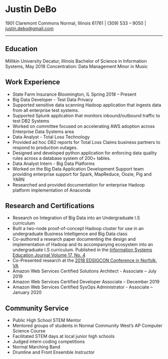 # Justin DeBo
1901 Claremont Commons Normal, Illinois 61761 | (309) 533 – 9050 | justin.debo@gmail.com
_________________________________

## Education
Millikin University Decatur, Illinois
Bachelor of Science in Information Systems, May 2018
Concentration: Data Management
Minor in Music

## Work Experience
- State Farm Insurance Bloomington, IL Spring 2018 – Present
- Big Data Developer - Test Data Privacy
 - Supported sensitive data scanning Hadoop application that ingests data from all enterprise test systems.
 - Supported Splunk application that monitors inbound/outbound traffic to test DB2 Systems
 - Worked on committee focused on accelerating AWS adoption across Enterprise Data Systems area
  - Data Analyst - Total Loss Technology
  - Provided ad hoc DB2 reports for Total Loss Claims business partners to respond to production outages.
  - Designed and developed python application for enforcing data quality rules across a database system of 200+ tables.
- Data Analyst Intern - Big Data Platforms
 - Worked on the Big Data Application Development Support team providing enterprise support for Spark, MapReduce, Oozie, Pig and YARN
 - Researched and provided documentation for enterprise Hadoop platform implementation of Anaconda

## Research and Certifications
- Research on Integration of Big Data into an Undergraduate I.S curriculum
 - Built a two-node proof-of-concept Hadoop cluster for use in an undergraduate Business Intelligence and Big Data class
 - Co-authored a research paper documenting the design and implementation of Hadoop and its
 accompanying ecosystem into an undergraduate I.S curriculum. Published in the [Information Systems
 Education Journal Volume 17, No. 4](http://isedj.org/2019-17/n4/ISEDJv17n4p42.pdf)
 - Co-Presented research at the [2018 EDSIGCON Conference in Norfolk, VA](http://proc.iscap.info/2018/)
 - Amazon Web Services Certified Solutions Architect - Associate – July 2019
 - Amazon Web Services Certified Developer Associate – December 2019
 - Amazon Web Services Certified  SysOps Administrator - Associate – January 2020

## Community Service
- Public High School STEM Mentor
 - Mentored groups of students in Normal Community West’s AP Computer Science Course
 - Facilitated STEM days at local junior high schools
 - Judged intern coding competitions
- Normal Marching Band
 - Drumline and Front Ensemble Instructor
